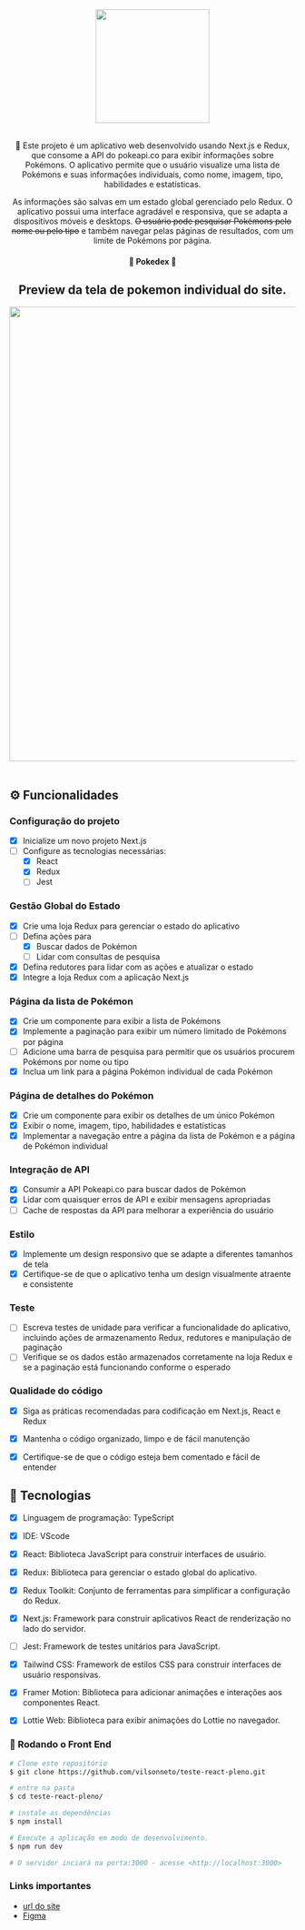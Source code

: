 <div align="center">
    <img src="https://i.imgur.com/1Ia1Qgb.png" width="200px"/><br><br>
</div>

<div align="center">
    <p align="center">🚀 Este projeto é um aplicativo web desenvolvido usando Next.js e Redux, que consome a API do pokeapi.co para exibir informações sobre Pokémons. O aplicativo permite que o usuário visualize uma lista de Pokémons e suas informações individuais, como nome, imagem, tipo, habilidades e estatísticas.</p>
    <p align="center">As informações são salvas em um estado global gerenciado pelo Redux. O aplicativo possui uma interface agradável e responsiva, que se adapta a dispositivos móveis e desktops. <s>O usuário pode pesquisar Pokémons pelo nome ou pelo tipo</s> e também navegar pelas páginas de resultados, com um limite de Pokémons por página.</p>
</div>
<div align="center">
    <h4> 🚧  Pokedex  🚧</h4>
</div>

<div align="center">
    <h2> Preview da tela de pokemon individual do site.</h2>
</div>

<div align="center">
    <img width="800px" hight="300px" src="https://i.imgur.com/LisvcrS.png" /><br><br>
</div>

## ⚙️ Funcionalidades

### **Configuração do projeto**

- [x]  Inicialize um novo projeto Next.js
- [ ]  Configure as tecnologias necessárias:
    - [x]  React
    - [x]  Redux
    - [ ]  Jest

### **Gestão Global do Estado**

- [x]  Crie uma loja Redux para gerenciar o estado do aplicativo
- [ ]  Defina ações para
    - [x]  Buscar dados de Pokémon
    - [ ]  Lidar com consultas de pesquisa
- [x]  Defina redutores para lidar com as ações e atualizar o estado
- [x]  Integre a loja Redux com a aplicação Next.js

### **Página da lista de Pokémon**

- [x]  Crie um componente para exibir a lista de Pokémons
- [x]  Implemente a paginação para exibir um número limitado de Pokémons por página
- [ ]  Adicione uma barra de pesquisa para permitir que os usuários procurem Pokémons por nome ou tipo
- [x]  Inclua um link para a página Pokémon individual de cada Pokémon

### **Página de detalhes do Pokémon**

- [x]  Crie um componente para exibir os detalhes de um único Pokémon
- [x]  Exibir o nome, imagem, tipo, habilidades e estatísticas
- [x]  Implementar a navegação entre a página da lista de Pokémon e a página de Pokémon individual

### **Integração de API**

- [x]  Consumir a API Pokeapi.co para buscar dados de Pokémon
- [x]  Lidar com quaisquer erros de API e exibir mensagens apropriadas
- [ ]  Cache de respostas da API para melhorar a experiência do usuário

### **Estilo**

- [x]  Implemente um design responsivo que se adapte a diferentes tamanhos de tela
- [x]  Certifique-se de que o aplicativo tenha um design visualmente atraente e consistente

### **Teste**

- [ ]  Escreva testes de unidade para verificar a funcionalidade do aplicativo, incluindo ações de armazenamento Redux, redutores e manipulação de paginação
- [ ]  Verifique se os dados estão armazenados corretamente na loja Redux e se a paginação está funcionando conforme o esperado

### **Qualidade do código**

- [x]  Siga as práticas recomendadas para codificação em Next.js, React e Redux
- [x]  Mantenha o código organizado, limpo e de fácil manutenção
- [x]  Certifique-se de que o código esteja bem comentado e fácil de entender


## 🚀 Tecnologias

- [x] Linguagem de programação: TypeScript
- [x] IDE: VScode
- [x] React: Biblioteca JavaScript para construir interfaces de usuário.
- [x] Redux: Biblioteca para gerenciar o estado global do aplicativo.
- [x] Redux Toolkit: Conjunto de ferramentas para simplificar a configuração do Redux.
- [x] Next.js: Framework para construir aplicativos React de renderização no lado do servidor.
- [ ] Jest: Framework de testes unitários para JavaScript.
- [x] Tailwind CSS: Framework de estilos CSS para construir interfaces de usuário responsivas.
- [x] Framer Motion: Biblioteca para adicionar animações e interações aos componentes React.
- [x] Lottie Web: Biblioteca para exibir animações do Lottie no navegador.


### 🎲 Rodando o Front End

```bash
# Clone este repositório
$ git clone https://github.com/vilsonneto/teste-react-pleno.git

# entre na pasta
$ cd teste-react-pleno/

# instale as dependências
$ npm install

# Execute a aplicação em modo de desenvolvimento.
$ npm run dev

# O servidor inciará na porta:3000 - acesse <http://localhost:3000>

```
### Links importantes
- [url do site](https://vilsonneto-pokedex.vercel.app/)
- [Figma](https://www.figma.com/file/QxYkG6YRdSkYbwDOKijysY/Untitled?type=design&node-id=1-2&mode=design&t=Jri5cWVe9pQI2AZ5-0)
